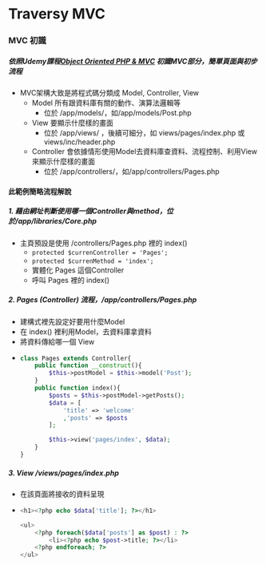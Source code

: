 # Traversy MVC
### MVC 初識
##### 依照Udemy課程[Object Oriented PHP & MVC](https://www.udemy.com/course/object-oriented-php-mvc/) 初識MVC部分，簡單頁面與初步流程

* MVC架構大致是將程式碼分類成 Model, Controller, View
  * Model 所有跟資料庫有關的動作、演算法邏輯等
    * 位於 /app/models/，如/app/models/Post.php
  * View 要顯示什麼樣的畫面
    * 位於 /app/views/ ，後續可細分，如 views/pages/index.php 或 views/inc/header.php
  * Controller 會依據情形使用Model去資料庫查資料、流程控制、利用View來顯示什麼樣的畫面
    * 位於 /app/controllers/，如/app/controllers/Pages.php

#### 此範例簡略流程解說
##### 1. 藉由網址判斷使用哪一個Controller與method，位於/app/libraries/Core.php
  * 主頁預設是使用 /controllers/Pages.php 裡的 index()
    * `protected $currenController = 'Pages';`
    * `protected $currenMethod = 'index';`
    * 實體化 Pages 這個Controller
    * 呼叫 Pages 裡的 index()
##### 2. Pages (Controller) 流程，/app/controllers/Pages.php
  * 建構式裡先設定好要用什麼Model
  * 在 index() 裡利用Model，去資料庫拿資料
  * 將資料傳給哪一個 View
  * ```php
    class Pages extends Controller{
        public function __construct(){
            $this->postModel = $this->model('Post');
        }
        public function index(){
            $posts = $this->postModel->getPosts();
            $data = [
                'title' => 'welcome'
                ,'posts' => $posts
            ];

            $this->view('pages/index', $data);
        }
    }
    ```
##### 3. View /views/pages/index.php
  * 在該頁面將接收的資料呈現
  * ```php
    <h1><?php echo $data['title']; ?></h1>

    <ul>
        <?php foreach($data['posts'] as $post) : ?>
            <li><?php echo $post->title; ?></li>
        <?php endforeach; ?>
    </ul>
    ```
